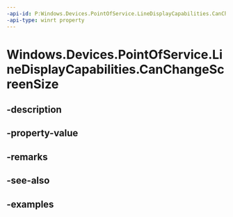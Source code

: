 ```yaml
---
-api-id: P:Windows.Devices.PointOfService.LineDisplayCapabilities.CanChangeScreenSize
-api-type: winrt property
---
```


<!-- Property syntax.
public bool CanChangeScreenSize { get; }
-->

# Windows.Devices.PointOfService.LineDisplayCapabilities.CanChangeScreenSize

## -description

## -property-value

## -remarks

## -see-also

## -examples

